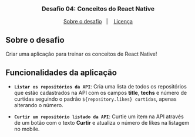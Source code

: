 <h3 align="center">
  Desafio 04: Conceitos do React Native
</h3>

<p align="center">
  <a href="#rocket-sobre-o-desafio">Sobre o desafio</a>&nbsp;&nbsp;&nbsp;|&nbsp;&nbsp;&nbsp;
  <a href="#funcionalidades-da-aplicacao">Licença</a>
</p>

## Sobre o desafio

Criar uma aplicação para treinar os conceitos de React Native!


## Funcionalidades da aplicação

- **`Listar os repositórios da API`**: Cria uma lista de todos os repositórios que estão cadastrados na API com os campos **title**, **techs** e número de curtidas seguindo o padrão `${repository.likes} curtidas`, apenas alterando o número.

- **`Curtir um repositório listado da API`**: Curtie um item na API através de um botão com o texto **Curtir** e atualiza o número de likes na listagem no mobile.
